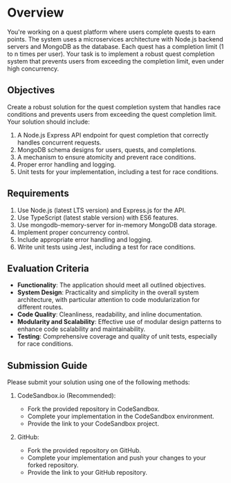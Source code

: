 # Overview

You're working on a quest platform where users complete quests to earn points. The system uses a microservices architecture with Node.js backend servers and MongoDB as the database. Each quest has a completion limit (1 to n times per user). Your task is to implement a robust quest completion system that prevents users from exceeding the completion limit, even under high concurrency.

## Objectives

Create a robust solution for the quest completion system that handles race conditions and prevents users from exceeding the quest completion limit. Your solution should include:

1. A Node.js Express API endpoint for quest completion that correctly handles concurrent requests.
2. MongoDB schema designs for users, quests, and completions.
3. A mechanism to ensure atomicity and prevent race conditions.
4. Proper error handling and logging.
5. Unit tests for your implementation, including a test for race conditions.

## Requirements

1. Use Node.js (latest LTS version) and Express.js for the API.
2. Use TypeScript (latest stable version) with ES6 features.
3. Use mongodb-memory-server for in-memory MongoDB data storage.
4. Implement proper concurrency control.
5. Include appropriate error handling and logging.
6. Write unit tests using Jest, including a test for race conditions.

## Evaluation Criteria

- **Functionality**: The application should meet all outlined objectives.
- **System Design**: Practicality and simplicity in the overall system architecture, with particular attention to code modularization for different routes.
- **Code Quality**: Cleanliness, readability, and inline documentation.
- **Modularity and Scalability**: Effective use of modular design patterns to enhance code scalability and maintainability.
- **Testing**: Comprehensive coverage and quality of unit tests, especially for race conditions.

## Submission Guide

Please submit your solution using one of the following methods:

1. CodeSandbox.io (Recommended):

   - Fork the provided repository in CodeSandbox.
   - Complete your implementation in the CodeSandbox environment.
   - Provide the link to your CodeSandbox project.

2. GitHub:

   - Fork the provided repository on GitHub.
   - Complete your implementation and push your changes to your forked repository.
   - Provide the link to your GitHub repository.
